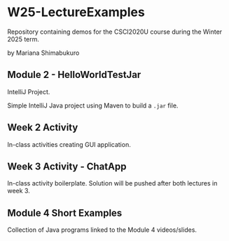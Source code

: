 # W25-LectureExamples
Repository containing demos for the CSCI2020U course during the Winter 2025 term.

by Mariana Shimabukuro

## Module 2 - HelloWorldTestJar
IntelliJ Project.

Simple IntelliJ Java project using Maven to build a `.jar` file.

## Week 2 Activity
In-class activities creating GUI application.

## Week 3 Activity - ChatApp
In-class activity boilerplate. Solution will be pushed after both lectures in week 3.

## Module 4 Short Examples
Collection of Java programs linked to the Module 4 videos/slides. 

